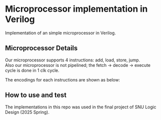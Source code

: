 # Microprocessor implementation in Verilog
Implementation of an simple microprocessor in Verilog.

## Microprocessor Details
Our microprocessor supports 4 instructions: add, load, store, jump.      
Also our microprocessor is not pipelined; the fetch -> decode -> execute cycle is done in 1 clk cycle.

The encodings for each instructions are shown as below:       

## How to use and test


The implementations in this repo was used in the final project of SNU Logic Design (2025 Spring).
